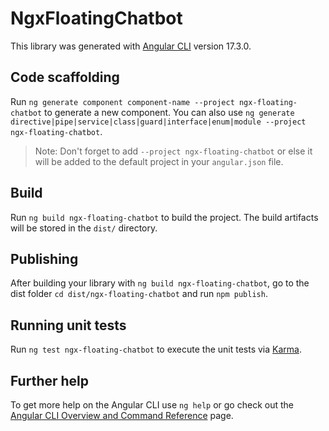 # NgxFloatingChatbot

This library was generated with [Angular CLI](https://github.com/angular/angular-cli) version 17.3.0.

## Code scaffolding

Run `ng generate component component-name --project ngx-floating-chatbot` to generate a new component. You can also use `ng generate directive|pipe|service|class|guard|interface|enum|module --project ngx-floating-chatbot`.
> Note: Don't forget to add `--project ngx-floating-chatbot` or else it will be added to the default project in your `angular.json` file. 

## Build

Run `ng build ngx-floating-chatbot` to build the project. The build artifacts will be stored in the `dist/` directory.

## Publishing

After building your library with `ng build ngx-floating-chatbot`, go to the dist folder `cd dist/ngx-floating-chatbot` and run `npm publish`.

## Running unit tests

Run `ng test ngx-floating-chatbot` to execute the unit tests via [Karma](https://karma-runner.github.io).

## Further help

To get more help on the Angular CLI use `ng help` or go check out the [Angular CLI Overview and Command Reference](https://angular.io/cli) page.
